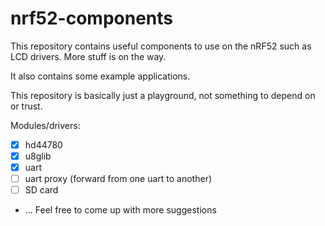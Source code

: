 # nrf52-components

This repository contains useful components to use on the nRF52 such as LCD drivers. More stuff is on the way.

It also contains some example applications.

This repository is basically just a playground, not something to depend on or trust.

Modules/drivers:
- [X] hd44780
- [X] u8glib
- [X] uart
- [ ] uart proxy (forward from one uart to another)
- [ ] SD card
- ... Feel free to come up with more suggestions


